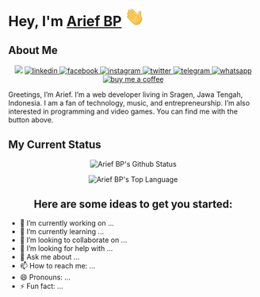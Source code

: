 # Hey, I'm [Arief BP](https://github.com/archytech99) <img src="https://raw.githubusercontent.com/parth-27/parth-27/master/Hi.gif" width="40px" alt="hi5">

## About Me

<p align="center">

  <img src="https://visitor-badge.laobi.icu/badge?page_id=archytech99.archytech99">

  <a href="https://www.linkedin.com/in/arief-bp-1175b9169" target="_blank">
    <img src="https://img.shields.io/badge/LinkedIn-%230077B5.svg?&style=flat-square&logo=linkedin&logoColor=white" alt="linkedin">
  </a>
  
  <a href="https://www.facebook.com/archytech99" target="_blank">
    <img src="https://img.shields.io/badge/Facebook-%231877F2.svg?&style=flat-square&logo=facebook&logoColor=white" alt="facebook">  
  </a>
 
  <a href="https://www.instagram.com/archytech99" target="_blank">
    <img src="https://img.shields.io/badge/Instagram-%23E4405F.svg?&style=flat-square&logo=instagram&logoColor=white" alt="instagram">
  </a>

  <a href="https://twitter.com/archytech99" target="_blank">
    <img src="https://img.shields.io/badge/Twitter-%230077D4.svg?&style=flat-square&logo=twitter&logoColor=white" alt="twitter">
  </a>

  <a href="https://t.me/archytech99" target="_blank">
    <img src="https://img.shields.io/badge/Telegram-%232CA5E0.svg?style=flat-square&logo=telegram&logoColor=white" alt="telegram">
  </a>
    
  <a href="https://wa.me/6285157992147" target="_blank">
    <img src="https://img.shields.io/badge/Whastapp-%2325D366.svg?style=flat-square&logo=whatsapp&logoColor=white" alt="whatsapp">
  </a>
  
  <a href="https://buymeacoffee.com/archytech9q" target="_blank">
    <img src="https://img.shields.io/badge/BuyMeACoofee-%23ffdd00.svg?&style=flat-square&logo=twitter&logoColor=white" alt="buy me a coffee">  
  </a>
</p>

Greetings, I’m Arief. I’m a web developer living in Sragen, Jawa Tengah, Indonesia. I am a fan of technology, music, and entrepreneurship. I’m also interested in programming and video games. You can find me with the button above.

## My Current Status

<div align = "center">

![Arief BP's Github Status](https://github-readme-stats.vercel.app/api?username=archytech99&show_icons=true&theme=tokyonight&line_height=27)
  
![Arief BP's Top Language](https://github-readme-stats.vercel.app/api/top-langs/?username=archytech99&langs_count=8&theme=tokyonight&layout=compact)

## Here are some ideas to get you started:

<div align = "left">

- 🔭 I’m currently working on ...
- 🌱 I’m currently learning ...
- 👯 I’m looking to collaborate on ...
- 🤔 I’m looking for help with ...
- 💬 Ask me about ...
- 📫 How to reach me: ...
- 😄 Pronouns: ...
- ⚡ Fun fact: ...

</div>
